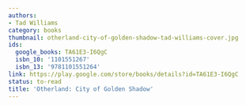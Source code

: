 ```yaml
---
authors:
- Tad Williams
category: books
thumbnail: otherland-city-of-golden-shadow-tad-williams-cover.jpg
ids:
  google_books: TA61E3-I6QgC
  isbn_10: '1101551267'
  isbn_13: '9781101551264'
link: https://play.google.com/store/books/details?id=TA61E3-I6QgC
status: to-read
title: 'Otherland: City of Golden Shadow'
---
```

